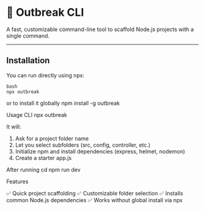 # 🚀 Outbreak CLI

A fast, customizable command-line tool to scaffold Node.js projects with a single command.

---

## Installation

You can run directly using npx:

```
bash
npx outbreak
```

or to install it globally
npm install -g outbreak

Usage CLI
npx outbreak

It will:
1. Ask for a project folder name
2. Let you select subfolders (src, config, controller, etc.)
3. Initialize npm and install dependencies (express, helmet, nodemon)
4. Create a starter app.js

After running
cd <project-folder>
npm run dev


Features

✅ Quick project scaffolding
✅ Customizable folder selection
✅ Installs common Node.js dependencies
✅ Works without global install via npx